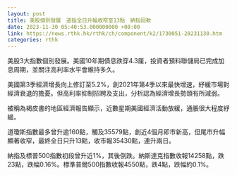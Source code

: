 ```yaml
---
layout: post
title: 美股個別發展　道指全日升幅收窄至13點　納指回軟
date: 2023-11-30 05:40:53.000000000 +08:00
link: https://news.rthk.hk/rthk/ch/component/k2/1730051-20231130.htm
categories: rthk
---
```


美股3大指數個別發展。美國10年期債息跌穿4.3厘，投資者預料聯儲局已完成加息周期，並關注高利率水平會維持多久。

美國第3季經濟增長向上修訂至5.2%，創2021年第4季以來最快增速，紓緩市場對經濟衰退的擔憂。但高利率抑制招聘及支出，分析認為經濟增長勢頭有所減弱。

被稱為褐皮書的地區經濟報告顯示，近數星期美國經濟活動放緩，通脹很大程度紓緩。

道瓊斯指數最多曾升逾160點，觸及35579點，創近4個月即市新高，但尾市升幅顯著收窄，最終全日只升13點，收市報35430點，連升兩日。

納指及標普500指數初段曾升近1%，其後倒跌。納斯達克指數收報14258點，跌23點，跌幅0.16%。標準普爾500指數收報4550點，跌4點，跌幅約0.1%。
